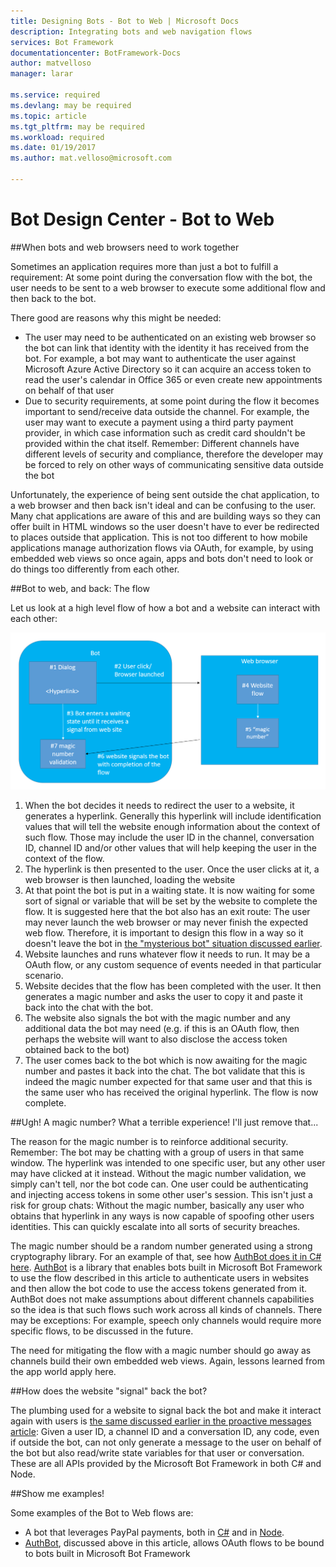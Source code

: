 ```yaml
---
title: Designing Bots - Bot to Web | Microsoft Docs
description: Integrating bots and web navigation flows 
services: Bot Framework
documentationcenter: BotFramework-Docs
author: matvelloso
manager: larar

ms.service: required
ms.devlang: may be required
ms.topic: article
ms.tgt_pltfrm: may be required
ms.workload: required
ms.date: 01/19/2017
ms.author: mat.velloso@microsoft.com

---
```

# Bot Design Center - Bot to Web



##When bots and web browsers need to work together 


Sometimes an application requires more than just a bot to fulfill a requirement: At some point during the conversation flow with the bot, the user needs to be sent to a web browser to execute some additional flow and then back to the bot.

There good are reasons why this might be needed:

- The user may need to be authenticated on an existing web browser so the bot can link that identity with the identity it has received from the bot. For example, a bot may want to authenticate the user against Microsoft Azure Active Directory so it can acquire an access token to read the user's calendar in Office 365 or even create new appointments on behalf of that user
- Due to security requirements, at some point during the flow it becomes important to send/receive data outside the channel. For example, the user may want to execute a payment using a third party payment provider, in which case information such as credit card shouldn't be provided within the chat itself. Remember: Different channels have different levels of security and compliance, therefore the developer may be forced to rely on other ways of communicating sensitive data outside the bot

Unfortunately, the experience of being sent outside the chat application, to a web browser and then back isn't ideal and can be confusing to the user. Many chat applications are aware of this and are building ways so they can offer built in HTML windows so the user doesn't have to ever be redirected to places outside that application. This is not too different to how mobile applications manage authorization flows via OAuth, for example, by using embedded web views so once again, apps and bots don't need to look or do things too differently from each other.


##Bot to web, and back: The flow 


Let us look at a high level flow of how a bot and a website can interact with each other:

![Dialog Structure](../../media/designing-bots/patterns/bot-to-web1.png)

1. When the bot decides it needs to redirect the user to a website, it generates a hyperlink. Generally this hyperlink will include identification values that will tell the website enough information about the context of such flow. Those may include the user ID in the channel, conversation ID, channel ID and/or other values that will help keeping the user in the context of the flow.
2. The hyperlink is then presented to the user. Once the user clicks at it, a web browser is then launched, loading the website
3. At that point the bot is put in a waiting state. It is now waiting for some sort of signal or variable that will be set by the website to complete the flow. It is suggested here that the bot also has an exit route: The user may never launch the web browser or may never finish the expected web flow. Therefore, it is important to design this flow in a way so it doesn't leave the bot in [the "mysterious bot" situation discussed earlier](../core/navigation.md#the-mysterious-bot).
4. Website launches and runs whatever flow it needs to run. It may be a OAuth flow, or any custom sequence of events needed in that particular scenario.
5. Website decides that the flow has been completed with the user. It then generates a magic number and asks the user to copy it and paste it back into the chat with the bot. 
6. The website also signals the bot with the magic number and any additional data the bot may need (e.g. if this is an OAuth flow, then perhaps the website will want to also disclose the access token obtained back to the bot)
7. The user comes back to the bot which is now awaiting for the magic number and pastes it back into the chat. The bot validate that this is indeed the magic number expected for that same user and that this is the same user who has received the original hyperlink. The flow is now complete.

##Ugh! A magic number? What a terrible experience! I'll just remove that... 


The reason for the magic number is to reinforce additional security. Remember: The bot may be chatting with a group of users in that same window. The hyperlink was intended to one specific user, but any other user may have clicked at it instead. Without the magic number validation, we simply can't tell, nor the bot code can. One user could be authenticating and injecting access tokens in some other user's session. This isn't just a risk for group chats: Without the magic number, basically any user who obtains that hyperlink in any ways is now capable of spoofing other users identities. This can quickly escalate into all sorts of security breaches. 

The magic number should be a random number generated using a strong cryptography library. For an example of that, see how [AuthBot does it in C# here](https://github.com/MicrosoftDX/AuthBot/blob/master/AuthBot/Controllers/OAuthCallbackController.cs#L138). [AuthBot](https://github.com/MicrosoftDX/AuthBot) is a library that enables bots built in Microsoft Bot Framework to use the flow described in this article to authenticate users in websites and then allow the bot code to use the access tokens generated from it. AuthBot does not make assumptions about different channels capabilities so the idea is that such flows such work across all kinds of channels. There may be exceptions: For example, speech only channels would require more specific flows, to be discussed in the future.

The need for mitigating the flow with a magic number should go away as channels build their own embedded web views. Again, lessons learned from the app world apply here.


##How does the website "signal" back the bot?


The plumbing used for a website to signal back the bot and make it interact again with users is [the same discussed earlier in the proactive messages article](../capabilities/proactive.md): Given a user ID, a channel ID and a conversation ID, any code, even if outside the bot, can not only generate a message to the user on behalf of the bot but also read/write state variables for that user or conversation. These are all APIs provided by the Microsoft Bot Framework in both C# and Node. 

##Show me examples!


Some examples of the Bot to Web flows are:

- A bot that leverages PayPal payments, both in [C#](https://trpp24botsamples.visualstudio.com/_git/Code?path=%2FCSharp%2Fcapability-botToWeb&version=GBmaster&_a=contents) and in [Node](https://trpp24botsamples.visualstudio.com/_git/Code?path=%2FNode%2Fcapability-botToWeb&version=GBmaster&_a=contents).
- [AuthBot](https://github.com/MicrosoftDX/AuthBot/), discussed above in this article, allows OAuth flows to be bound to bots built in Microsoft Bot Framework
 